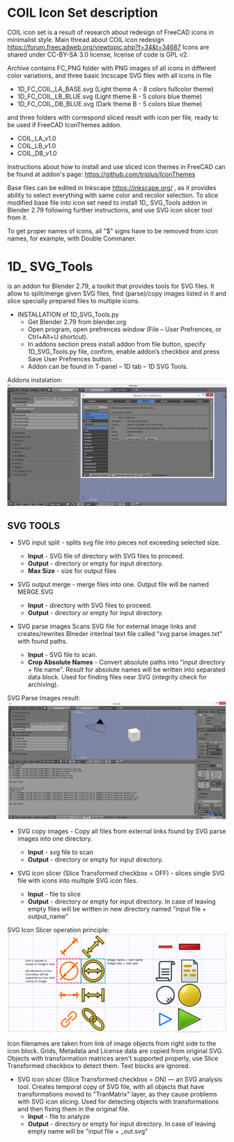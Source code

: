 # COIL Icon Set description

COIL icon set is a result of research about redesign of FreeCAD icons in minimalist style.
Main thread about COIL icon redesign https://forum.freecadweb.org/viewtopic.php?f=34&t=34687
Icons are shared under CC-BY-SA 3.0 license,  license of code is GPL v2.

Archive contains FC_PNG folder with PNG images of all icons in different color variations, and three basic Incscape SVG files with all icons in file

- 1D_FC_COIL_LA_BASE.svg (Light theme A - 8 colors fullcolor theme)
- 1D_FC_COIL_LB_BLUE.svg (Light theme B - 5 colors blue theme)
- 1D_FC_COIL_DB_BLUE.svg (Dark theme B - 5 colors blue theme)

and three folders with correspond sliced result with icon per file, ready to be used if FreeCAD IconThemes addon.

- COIL_LA_v1.0
- COIL_LB_v1.0
- COIL_DB_v1.0

Instructions about how to install and use sliced icon themes in FreeCAD can be found at addon's page:
https://github.com/triplus/IconThemes

Base files can be edited in Inkscape https://inkscape.org/ , as it provides ability to select everything with same color and recolor selection.
To slice modified base file into icon set need to install 1D_ SVG_Tools addon in Blender 2.79 following further instructions, and use SVG icon slicer tool from it.

To get proper names of icons, all "$" signs have to be removed from icon names, for example, with Double Commaner.

# 1D_ SVG_Tools
is an addon for Blender 2.79, a toolkit that provides tools for SVG files.
It allow to split/merge given SVG files, find (parse)/copy images listed in it and slice specially prepared
files to multiple icons.

- INSTALLATION of 1D_SVG_Tools.py
    - Get Blender 2.79 from blender.org
    - Open program, open prefrences window (File – User Prefrences, or Ctrl+Alt+U shortcut).
    - In addons section press install addon from file button, specify 1D_SVG_Tools.py file,
       confirm, enable addon’s checkbox and press Save User Prefrences button.
    - Addon can be found in T-panel – 1D tab – 1D SVG Tools.

Addons instalation:
![Set_Linear_Demo](docs/1.png)

## SVG TOOLS

- SVG input split - splits svg file into pieces not exceeding selected size.
    - **Input** - SVG file of directory with SVG files to proceed.
    - **Output** - directory or empty for input directory.
    - **Max Size** - size for output files

- SVG output merge - merge files into one. Output file will be named MERGE.SVG
    - **Input** - directory with SVG files to proceed.
    - **Output** - directory or empty for input directory.

- SVG parse images
Scans SVG file for external image links and creates/rewrites Blneder interlnal text file called "svg
parse images.txt" with found paths.
    - **Input** - SVG file to scan.
    - **Crop Absolute Names** - Convert absolute paths into "input directory + file name". Result for absolute names will
be written into separated data block. Used for finding files near SVG (integrity check for archiving).

SVG Parse Images result:
![Set_Linear_Demo](docs/2.png)

- SVG copy images - Copy all files from external links found by SVG parse images into one
directory.
    - **Input** - svg file to scan
    - **Output** - directory or empty for input directory.

- SVG icon slicer (Slice Transformed checkbox = OFF) - slices single SVG file with icons into
multiple SVG icon files.
    - **Input** - file to slice
    - **Output** - directory or empty for input directory. In case of leaving empty files will be written in new directory
named "input file + output_name"

SVG Icon Slicer operation principle:
![Set_Linear_Demo](docs/3.png)

Icon filenames are taken from link of image objects from right side to the icon block.
Grids, Metadata and License data are copied from original SVG.
Objects with transformation matrices aren't supported properly, use Slice Transformed checkbox to
detect them. Text blocks are ignored.

- SVG icon slicer (Slice Transformed checkbox = ON) — an SVG analysis tool.
Creates temporal copy of SVG file, with all objects that have transformations moved to
"TranMatrix" layer, as they cause problems with SVG icon slicing. Used for detecting objects with
transformations and then fixing them in the original file.
    - **Input** - file to analyze
    - **Output** - directory or empty for input directory. In case of leaving empty name will be "input file + _out.svg"
